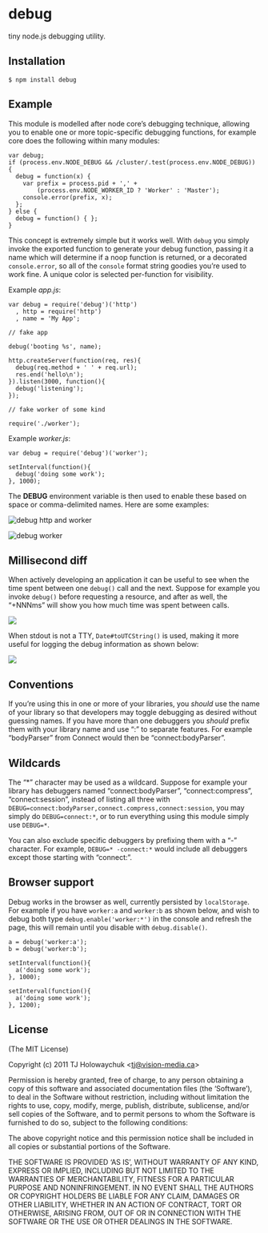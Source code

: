 debug
=====

tiny node.js debugging utility.

Installation
------------

    $ npm install debug

Example
-------

This module is modelled after node core’s debugging technique, allowing you to enable one or more topic-specific debugging functions, for example core does the following within many modules:

    var debug;
    if (process.env.NODE_DEBUG && /cluster/.test(process.env.NODE_DEBUG)) {
      debug = function(x) {
        var prefix = process.pid + ',' +
            (process.env.NODE_WORKER_ID ? 'Worker' : 'Master');
        console.error(prefix, x);
      };
    } else {
      debug = function() { };
    }

This concept is extremely simple but it works well. With `debug` you simply invoke the exported function to generate your debug function, passing it a name which will determine if a noop function is returned, or a decorated `console.error`, so all of the `console` format string goodies you’re used to work fine. A unique color is selected per-function for visibility.

Example *app.js*:

    var debug = require('debug')('http')
      , http = require('http')
      , name = 'My App';

    // fake app

    debug('booting %s', name);

    http.createServer(function(req, res){
      debug(req.method + ' ' + req.url);
      res.end('hello\n');
    }).listen(3000, function(){
      debug('listening');
    });

    // fake worker of some kind

    require('./worker');

Example *worker.js*:

    var debug = require('debug')('worker');

    setInterval(function(){
      debug('doing some work');
    }, 1000);

The **DEBUG** environment variable is then used to enable these based on space or comma-delimited names. Here are some examples:

![debug http and worker](http://f.cl.ly/items/18471z1H402O24072r1J/Screenshot.png)

![debug worker](http://f.cl.ly/items/1X413v1a3M0d3C2c1E0i/Screenshot.png)

Millisecond diff
----------------

When actively developing an application it can be useful to see when the time spent between one `debug()` call and the next. Suppose for example you invoke `debug()` before requesting a resource, and after as well, the “+NNNms” will show you how much time was spent between calls.

![](http://f.cl.ly/items/2i3h1d3t121M2Z1A3Q0N/Screenshot.png)

When stdout is not a TTY, `Date#toUTCString()` is used, making it more useful for logging the debug information as shown below:

![](http://f.cl.ly/items/112H3i0e0o0P0a2Q2r11/Screenshot.png)

Conventions
-----------

If you’re using this in one or more of your libraries, you *should* use the name of your library so that developers may toggle debugging as desired without guessing names. If you have more than one debuggers you *should* prefix them with your library name and use “:” to separate features. For example “bodyParser” from Connect would then be “connect:bodyParser”.

Wildcards
---------

The “\*” character may be used as a wildcard. Suppose for example your library has debuggers named “connect:bodyParser”, “connect:compress”, “connect:session”, instead of listing all three with `DEBUG=connect:bodyParser,connect.compress,connect:session`, you may simply do `DEBUG=connect:*`, or to run everything using this module simply use `DEBUG=*`.

You can also exclude specific debuggers by prefixing them with a “-” character. For example, `DEBUG=* -connect:*` would include all debuggers except those starting with “connect:”.

Browser support
---------------

Debug works in the browser as well, currently persisted by `localStorage`. For example if you have `worker:a` and `worker:b` as shown below, and wish to debug both type `debug.enable('worker:*')` in the console and refresh the page, this will remain until you disable with `debug.disable()`.

    a = debug('worker:a');
    b = debug('worker:b');

    setInterval(function(){
      a('doing some work');
    }, 1000);

    setInterval(function(){
      a('doing some work');
    }, 1200);

License
-------

(The MIT License)

Copyright (c) 2011 TJ Holowaychuk &lt;tj@vision-media.ca&gt;

Permission is hereby granted, free of charge, to any person obtaining a copy of this software and associated documentation files (the ‘Software’), to deal in the Software without restriction, including without limitation the rights to use, copy, modify, merge, publish, distribute, sublicense, and/or sell copies of the Software, and to permit persons to whom the Software is furnished to do so, subject to the following conditions:

The above copyright notice and this permission notice shall be included in all copies or substantial portions of the Software.

THE SOFTWARE IS PROVIDED ‘AS IS’, WITHOUT WARRANTY OF ANY KIND, EXPRESS OR IMPLIED, INCLUDING BUT NOT LIMITED TO THE WARRANTIES OF MERCHANTABILITY, FITNESS FOR A PARTICULAR PURPOSE AND NONINFRINGEMENT. IN NO EVENT SHALL THE AUTHORS OR COPYRIGHT HOLDERS BE LIABLE FOR ANY CLAIM, DAMAGES OR OTHER LIABILITY, WHETHER IN AN ACTION OF CONTRACT, TORT OR OTHERWISE, ARISING FROM, OUT OF OR IN CONNECTION WITH THE SOFTWARE OR THE USE OR OTHER DEALINGS IN THE SOFTWARE.

